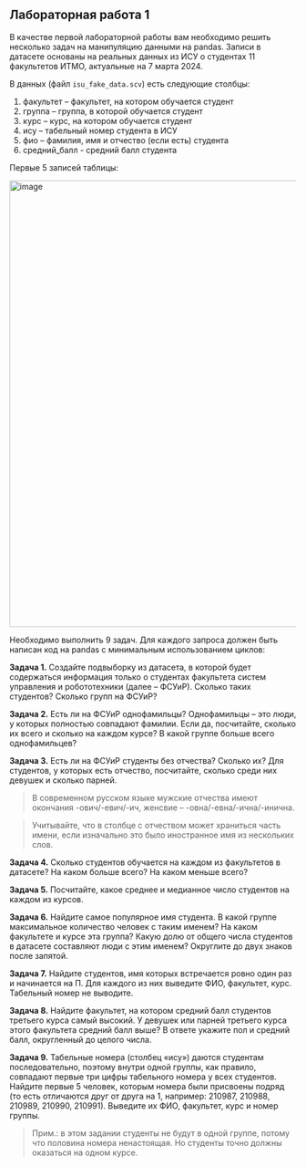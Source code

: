 ## Лабораторная работа 1

В качестве первой лабораторной работы вам необходимо решить несколько задач на манипуляцию данными на pandas. 
Записи в датасете основаны на реальных данных из ИСУ о студентах 11 факультетов ИТМО, актуальные на 7 марта 2024.

В данных (файл `isu_fake_data.scv`) есть следующие столбцы:
1. факультет – факультет, на котором обучается студент
2. группа – группа, в которой обучается студент
3. курс – курс, на котором обучается студент
4. ису – табельный номер студента в ИСУ
5. фио – фамилия, имя и отчество (если есть) студента
6. средний_балл - средний балл студента

Первые 5 записей таблицы:

<img width="783" alt="image" src="https://github.com/user-attachments/assets/4234c13f-0af4-4c2a-b3ee-22c8a491bdb0" />

Необходимо выполнить 9 задач. Для каждого запроса должен быть написан код на pandas с минимальным использованием циклов:

**Задача 1.** Создайте подвыборку из датасета, в которой будет содержаться информация только о студентах факультета систем управления и робототехники (далее – ФСУиР). Сколько таких студентов? Сколько групп на ФСУиР?

**Задача 2.** Есть ли на ФСУиР однофамильцы? Однофамильцы – это люди, у которых полностью совпадают фамилии. Если да, посчитайте, сколько их всего и сколько на каждом курсе? В какой группе больше всего однофамильцев?

**Задача 3.** Есть ли на ФСУиР студенты без отчества? Сколько их? Для студентов, у которых есть отчество, посчитайте, сколько среди них девушек и сколько парней.
> В современном русском языке мужские отчества имеют окончания -ович/-евич/-ич, женсвие – -овна/-евна/-ична/-инична.

> Учитывайте, что в столбце с отчеством может храниться часть имени, если изначально это было иностранное имя из нескольких слов.

**Задача 4.** Сколько студентов обучается на каждом из факультетов в датасете? На каком больше всего? На каком меньше всего?

**Задача 5.** Посчитайте, какое среднее и медианное число студентов на каждом из курсов.

**Задача 6.** Найдите самое популярное имя студента. В какой группе максимальное количество человек с таким именем? На каком факультете и курсе эта группа? Какую долю от общего числа студентов в датасете составляют люди с этим именем? Округлите до двух знаков после запятой.

**Задача 7.** Найдите студентов, имя которых встречается ровно один раз и начинается на П. Для каждого из них выведите ФИО, факультет, курс. Табельный номер не выводите.

**Задача 8.** Найдите факультет, на котором средний балл студентов третьего курса самый высокий. У девушек или парней третьего курса этого факультета средний балл выше? В ответе укажите пол и средний балл, округленный до целого числа.

**Задача 9.** Табельные номера (столбец «ису») даются студентам последовательно, поэтому внутри одной группы, как правило, совпадают первые три цифры табельного номера у всех студентов. Найдите первые 5 человек, которым номера были присвоены подряд (то есть отличаются друг от друга на 1, например: 210987, 210988, 210989, 210990, 210991). Выведите их ФИО, факультет, курс и номер группы.
> Прим.: в этом задании студенты не будут в одной группе, потому что половина номера ненастоящая. Но студенты точно должны оказаться на одном курсе.
